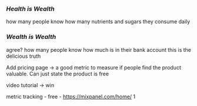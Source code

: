 ### *Health is Wealth*
how many people know how many nutrients and sugars they consume daily
### *Wealth is Wealth*
agree? how many people know how much is in their bank account
this is the delicious truth

Add pricing page -> a good metric to measure if people find the product valuable. Can just state the product is free

video tutorial -> win

metric tracking - free - https://mixpanel.com/home/ 1
